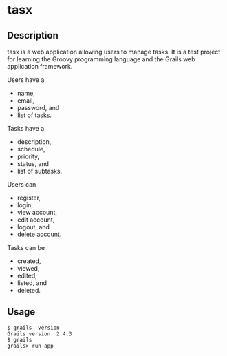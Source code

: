 tasx
====

Description
-----------
tasx is a web application allowing users to manage tasks. It is a test project
for learning the Groovy programming language and the Grails web application
framework.

Users have a
 * name,
 * email,
 * password, and
 * list of tasks.

Tasks have a
 * description,
 * schedule,
 * priority,
 * status, and
 * list of subtasks.

Users can
 * register,
 * login,
 * view account,
 * edit account,
 * logout, and
 * delete account.

Tasks can be
 * created,
 * viewed,
 * edited,
 * listed, and
 * deleted.

Usage
-----
    $ grails -version
    Grails version: 2.4.3
    $ grails
    grails> run-app